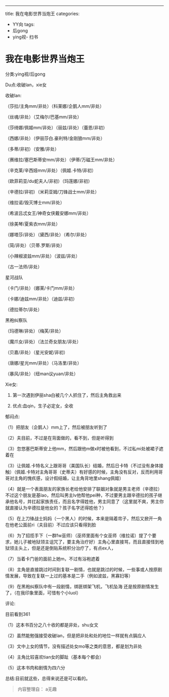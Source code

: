 ---
title: 我在电影世界当炮王
categories:
- YY向
tags:
- 后gong
- ying视- 扫书
# 我在电影世界当炮王
分类:ying视/后gong

Du点:收破lan，xie女

收破lan:

（莎拉/主角mm/非处）（科莱娜/企鹅人mm/非处）

（丝魂/非处）（艾梅尔/巴基mm/非处）

（莎绮娜/佩姬mm/非处）（丽兹/非处）（蕾恩/非初）

（西娜/非处）（伊丽莎白.豪利特/金刚狼mm/非处）

（多蒂/非初）（安雅/非处）

（赛维拉/塞巴斯蒂安mm/非处）（伊蒂/万磁王mm/非处）

（辛克莱/辛西娅mm/非处）（佩姬.卡特/非初）

（欧菲莉亚/du蛇夫人/非初）（玛莲娜/非初）

（辛德拉/非初）（米莉亚姆/刀锋战士mm/非处）

（维拉诺/毁灭博士mm/非处）

（希波吕忒女王/神奇女侠戴安娜mm/非处）

（徐美琴/夏紫衣mm/非处）

（娜塔莎/非处）（黛西/非处）（希尔/非处）

（简/非处）（贝蒂.罗斯/非处）

（小辣椒波兹mm/非处）（波兹/非处）

（古一法师/非处）

星河战队

（卡门/非处）（娜莱/卡门mm/非处）

（卡娜/迪兹mm/非处）（迪兹/非初）

（德拉蒂尔/非处）

黑袍纠察队

（玛德琳/非处）（梅芙/非处）

（魔爪女/非处）（法兰奇女朋友/非处）

（贝嘉/非处）（星光安妮/非初）

（唐娜/星光mm/非处）（马洛里/非处）

（暴风/非处）（纽man议yuan/非处）

Xie女:

1.  第一次遇到伊丽sha白被几个人抓住了，然后主角救出来

2.  优点:血qin，生子必定女，全收

郁闷点:

（1）把朋友（企鹅人）mm上了，然后被朋友听到了

（2）夫目前，不过是在背面做的，看不到，但是听得到

（3）忽悠塞巴斯蒂安上他mm，然后跟他m做x时被他看到，不过私mi处被裙子遮着在

（3）让佩姬.卡特名义上跟哥哥（美国队长）结婚，然后日卡特（不过没有身体接触）（佩姬.卡特对主角哥哥（史蒂夫）有好感的时候，主角没有反对，反而利用哥哥对主角的愧疚感，设计假结婚，让主角背地里shang佩姬）

（4）就是一个表面朋友的家族长老给他安排了联姻对象就是男主老师（辛德拉）不过这个朋友是基lao，然后叫男主lv他帮他pei种，不过要男主跟辛德拉的孩子继承他名号，并扛起家族责任，而且名字得姓他，男主同意了（这里就不爽，男主你就直接认为辛德拉是他女的？孩子名字还得姓他？）

（5）在上刀锋战士妈妈（一个黑人）的时候，本来是隔着帘子，然后又掀开一角在他老公面前ri（夫目前）不过应该只看得到脸

（6）为了招揽手下（一群fw巫师）（巫师里面有个女巫师（维拉诺）提了个要求，她儿子被地狱领主诅咒了，要主角治疗好）主角心里直接骂，而且直接怪到地狱领主头上，但是还是倒贴系统积分治疗了，有点ex人，

（7）当着卡门爸的面前上她m，不过有浴袍遮着

（8）主角是直接跳过时间到复联一剧情，也就是跳过的时候，一些事或人按原剧情发展，导致在复联一上过的基本是二手（例如波兹，黑寡妇等）

（9）在黑袍纠察队中有一段剧情，绑匪绑架飞机，飞机坠海
还是按原剧情发生了，（在我印象里面，可惜有个小luol）

评论:

目前看到361

（1）这本书百分之八十收的都是非处，shu女文

（2）虽然能勉强接受收破lan，但是把非处和处的地位一样就有点膈应人

（3）文中上女的情节，没有描述处女mo等之类的意思，都是划为非处

（4）主角比较喜欢tian女的脚趾（基本每个都会）

（5）这本书肉和剧情为四六分

总结:目前就这些，总得来说还是可以看的。


> 内容整理自： a无趣